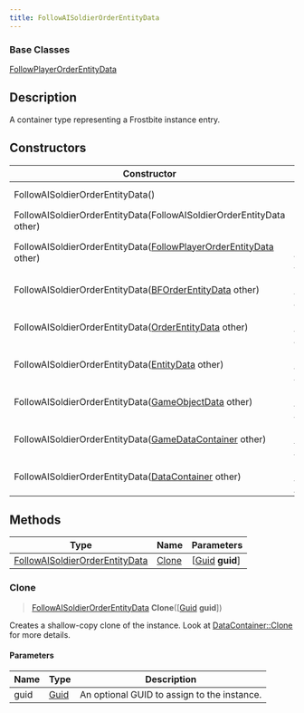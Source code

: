 ```yaml
---
title: FollowAISoldierOrderEntityData
---
```

### Base Classes

[FollowPlayerOrderEntityData](FollowPlayerOrderEntityData)

## Description

A container type representing a Frostbite instance entry.

## Constructors

| Constructor                                                                                      | Description                                                                                                                                                |
| ------------------------------------------------------------------------------------------------ | ---------------------------------------------------------------------------------------------------------------------------------------------------------- |
| FollowAISoldierOrderEntityData()                                                                 | Create a new instance of this container type.                                                                                                              |
| FollowAISoldierOrderEntityData(FollowAISoldierOrderEntityData other)                             | Create a reference copy of an instance of the same type.                                                                                                   |
| FollowAISoldierOrderEntityData([FollowPlayerOrderEntityData](FollowPlayerOrderEntityData) other) | Upcast an instance of type [FollowPlayerOrderEntityData](FollowPlayerOrderEntityData) to [FollowAISoldierOrderEntityData](FollowAISoldierOrderEntityData). |
| FollowAISoldierOrderEntityData([BFOrderEntityData](BFOrderEntityData) other)                     | Upcast an instance of type [BFOrderEntityData](BFOrderEntityData) to [FollowAISoldierOrderEntityData](FollowAISoldierOrderEntityData).                     |
| FollowAISoldierOrderEntityData([OrderEntityData](OrderEntityData) other)                         | Upcast an instance of type [OrderEntityData](OrderEntityData) to [FollowAISoldierOrderEntityData](FollowAISoldierOrderEntityData).                         |
| FollowAISoldierOrderEntityData([EntityData](EntityData) other)                                   | Upcast an instance of type [EntityData](EntityData) to [FollowAISoldierOrderEntityData](FollowAISoldierOrderEntityData).                                   |
| FollowAISoldierOrderEntityData([GameObjectData](GameObjectData) other)                           | Upcast an instance of type [GameObjectData](GameObjectData) to [FollowAISoldierOrderEntityData](FollowAISoldierOrderEntityData).                           |
| FollowAISoldierOrderEntityData([GameDataContainer](GameDataContainer) other)                     | Upcast an instance of type [GameDataContainer](GameDataContainer) to [FollowAISoldierOrderEntityData](FollowAISoldierOrderEntityData).                     |
| FollowAISoldierOrderEntityData([DataContainer](/vext/ref/shared/class/datacontainer) other)        | Upcast an instance of type [DataContainer](/vext/ref/shared/class/datacontainer) to [FollowAISoldierOrderEntityData](FollowAISoldierOrderEntityData).        |

## Methods

| Type                                                             | Name            | Parameters                                     |
| ---------------------------------------------------------------- | --------------- | ---------------------------------------------- |
| [FollowAISoldierOrderEntityData](FollowAISoldierOrderEntityData) | [Clone](#clone) | \[[Guid](/vext/ref/shared/class/guid) **guid**\] |

### Clone

> [FollowAISoldierOrderEntityData](FollowAISoldierOrderEntityData) **Clone**(\[[Guid](/vext/ref/shared/class/guid) **guid**\])

Creates a shallow-copy clone of the instance. Look at [DataContainer::Clone](/vext/ref/shared/class/datacontainer#clone) for more details.

#### Parameters

| Name | Type         | Description                                 |
| ---- | ------------ | ------------------------------------------- |
| guid | [Guid](Guid) | An optional GUID to assign to the instance. |
